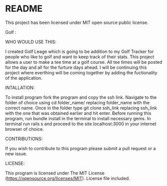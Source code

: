 # README


This project has been licensed under MIT open source public license.

Golf :

WHO WOULD USE THIS:

I created Golf Leage which is going to be addition to my Golf Tracker for people who like to golf and want to keep track of their stats. This project allows a user to make a tee time at a golf course. All tee times will be posted for the day and all for the furture days ahead. I will be continuing this project where everthing will be coming together by adding the fuctionality of the application.

INTALLATION:

To install program fork the program and copy the ssh link. Navigate to the folder of choice using cd folder_name/ replacing folder_name with the correct name. Once in the folder type git clone ssh_link replacing ssh_link with the one that was obtained earlier and hit enter. Before running this program, run bundle install in the terminal to install necessary gems. In terminal run rails s and proceed to the site localhost:3000 in your internet browser of choice.

CONTRIBUTIONS:

If you wish to contribute to this program please submit a pull request or a new issue.

LICENSE:

This program is licensed under The MIT License (https://opensource.org/licenses/MIT). License file included.